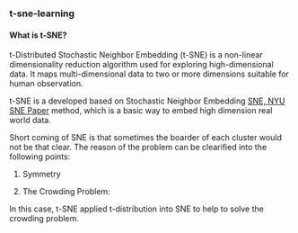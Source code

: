 ### t-sne-learning

#### What is t-SNE?

t-Distributed Stochastic Neighbor Embedding (t-SNE) is a non-linear dimensionality reduction algorithm used for exploring high-dimensional data. It maps multi-dimensional data to two or more dimensions suitable for human observation.

t-SNE is a developed based on Stochastic Neighbor Embedding [SNE, NYU SNE Paper](https://cs.nyu.edu/~roweis/papers/sne_final.pdf) method, which is a basic way to embed high dimension real world data. 

Short coming of SNE is that sometimes the boarder of each cluster would not be that clear. The reason of the problem can be clearified into the following points:

1. Symmetry

2. The Crowding Problem: 

In this case, t-SNE applied t-distribution into SNE to help to solve the crowding problem.
